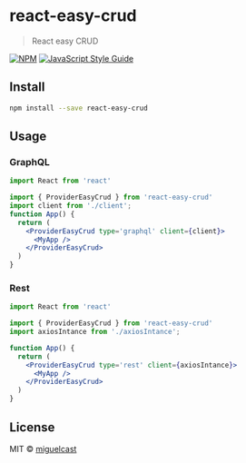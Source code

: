 # react-easy-crud

> React easy CRUD

[![NPM](https://img.shields.io/npm/v/react-easy-crud.svg)](https://www.npmjs.com/package/react-easy-crud) [![JavaScript Style Guide](https://img.shields.io/badge/code_style-standard-brightgreen.svg)](https://standardjs.com)

## Install

```bash
npm install --save react-easy-crud
```

## Usage

### GraphQL

```jsx
import React from 'react'

import { ProviderEasyCrud } from 'react-easy-crud'
import client from './client';
function App() {
  return (
    <ProviderEasyCrud type='graphql' client={client}>
      <MyApp />
    </ProviderEasyCrud>
  )
}
```

### Rest

```jsx
import React from 'react'

import { ProviderEasyCrud } from 'react-easy-crud'
import axiosIntance from './axiosIntance';

function App() {
  return (
    <ProviderEasyCrud type='rest' client={axiosIntance}>
      <MyApp />
    </ProviderEasyCrud>
  )
}
```

## License

MIT © [miguelcast](https://github.com/miguelcast)
